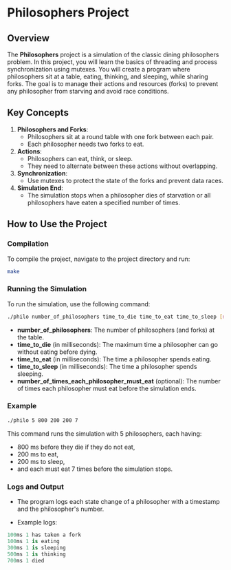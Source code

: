# Philosophers Project

## Overview
The **Philosophers** project is a simulation of the classic dining philosophers problem. In this project, you will learn the basics of threading and process synchronization using mutexes. You will create a program where philosophers sit at a table, eating, thinking, and sleeping, while sharing forks. The goal is to manage their actions and resources (forks) to prevent any philosopher from starving and avoid race conditions.

## Key Concepts
1. **Philosophers and Forks**:
   - Philosophers sit at a round table with one fork between each pair.
   - Each philosopher needs two forks to eat.
2. **Actions**:
   - Philosophers can eat, think, or sleep.
   - They need to alternate between these actions without overlapping.
3. **Synchronization**:
   - Use mutexes to protect the state of the forks and prevent data races.
4. **Simulation End**:
   - The simulation stops when a philosopher dies of starvation or all philosophers have eaten a specified number of times.

## How to Use the Project

### Compilation
To compile the project, navigate to the project directory and run:
```sh
make
```

### Running the Simulation

To run the simulation, use the following command:
```sh
./philo number_of_philosophers time_to_die time_to_eat time_to_sleep [number_of_times_each_philosopher_must_eat]
```
- **number_of_philosophers**: The number of philosophers (and forks) at the table.
- **time_to_die** (in milliseconds): The maximum time a philosopher can go without eating before dying.
- **time_to_eat** (in milliseconds): The time a philosopher spends eating.
- **time_to_sleep** (in milliseconds): The time a philosopher spends sleeping.
- **number_of_times_each_philosopher_must_eat** (optional): The number of times each philosopher must eat before the simulation ends.

### Example

```sh
./philo 5 800 200 200 7
```

This command runs the simulation with 5 philosophers, each having:

- 800 ms before they die if they do not eat,
- 200 ms to eat,
- 200 ms to sleep,
- and each must eat 7 times before the simulation stops.

### Logs and Output

- The program logs each state change of a philosopher with a timestamp and the philosopher's number.

- Example logs:
```csharp
100ms 1 has taken a fork
100ms 1 is eating
300ms 1 is sleeping
500ms 1 is thinking
700ms 1 died
```